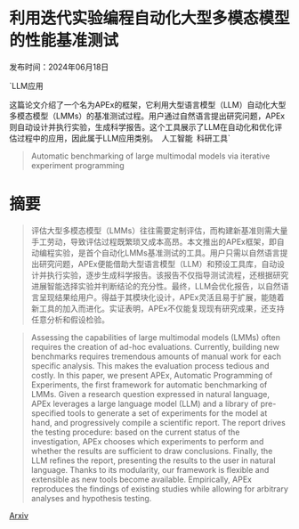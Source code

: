 # 利用迭代实验编程自动化大型多模态模型的性能基准测试

发布时间：2024年06月18日

`LLM应用

这篇论文介绍了一个名为APEx的框架，它利用大型语言模型（LLM）自动化大型多模态模型（LMMs）的基准测试过程。用户通过自然语言提出研究问题，APEx则自动设计并执行实验，生成科学报告。这个工具展示了LLM在自动化和优化评估过程中的应用，因此属于LLM应用类别。` `人工智能` `科研工具`

> Automatic benchmarking of large multimodal models via iterative experiment programming

# 摘要

> 评估大型多模态模型（LMMs）往往需要定制评估，而构建新基准则需大量手工劳动，导致评估过程既繁琐又成本高昂。本文推出的APEx框架，即自动编程实验，是首个自动化LMMs基准测试的工具。用户只需以自然语言提出研究问题，APEx便能借助大型语言模型（LLM）和预设工具库，自动设计并执行实验，逐步生成科学报告。该报告不仅指导测试流程，还根据研究进展智能选择实验并判断结论的充分性。最终，LLM会优化报告，以自然语言呈现结果给用户。得益于其模块化设计，APEx灵活且易于扩展，能随着新工具的加入而进化。实证表明，APEx不仅能复现现有研究成果，还支持任意分析和假设检验。

> Assessing the capabilities of large multimodal models (LMMs) often requires the creation of ad-hoc evaluations. Currently, building new benchmarks requires tremendous amounts of manual work for each specific analysis. This makes the evaluation process tedious and costly. In this paper, we present APEx, Automatic Programming of Experiments, the first framework for automatic benchmarking of LMMs. Given a research question expressed in natural language, APEx leverages a large language model (LLM) and a library of pre-specified tools to generate a set of experiments for the model at hand, and progressively compile a scientific report. The report drives the testing procedure: based on the current status of the investigation, APEx chooses which experiments to perform and whether the results are sufficient to draw conclusions. Finally, the LLM refines the report, presenting the results to the user in natural language. Thanks to its modularity, our framework is flexible and extensible as new tools become available. Empirically, APEx reproduces the findings of existing studies while allowing for arbitrary analyses and hypothesis testing.

[Arxiv](https://arxiv.org/abs/2406.12321)